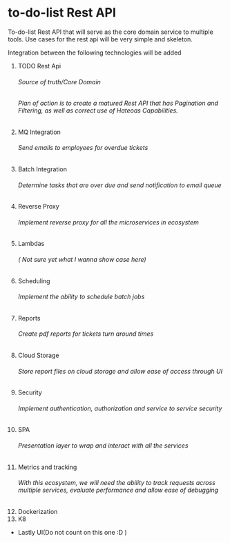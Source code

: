 # to-do-list Rest API
To-do-list Rest API that will serve as the core domain service to multiple tools. Use cases for the rest api will be very simple and skeleton.

Integration between the following technologies will be added
1. TODO Rest Api 
   ###### Source of truth/Core Domain
   ###### Plan of action is to create a matured Rest API that has Pagination and Filtering, as well as correct use of Hateoas Capabilities.
2. MQ Integration 
   ###### Send emails to employees for overdue tickets
3. Batch Integration 
   ###### Determine tasks that are over due and send notification to email queue
4. Reverse Proxy
   ###### Implement reverse proxy for all the microservices in ecosystem
5. Lambdas
   ###### ( Not sure yet what I wanna show case here)
6. Scheduling
   ###### Implement the ability to schedule batch jobs
7. Reports
   ###### Create pdf reports for tickets turn around times
8. Cloud Storage
   ###### Store report files on cloud storage and allow ease of access through UI
9. Security
   ###### Implement authentication, authorization and service to service security
10. SPA
    ###### Presentation layer to wrap and interact with all the services
11. Metrics and tracking
    ###### With this ecosystem, we will need the ability to track requests across multiple services, evaluate performance and allow ease of debugging
12. Dockerization
13. K8


* Lastly UI(Do not count on this one :D )
